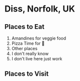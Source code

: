 # Diss, Norfolk, UK

## Places to Eat
1. Amandines for veggie food
1. Pizza Time for :pizza:
1. Other places
1. I don't really know
1. I don't live here just work

## Places to Visit
